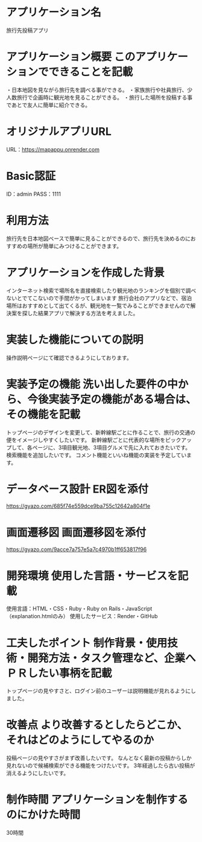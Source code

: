 # アプリケーション名
  旅行先投稿アプリ

# アプリケーション概要	このアプリケーションでできることを記載
  ・日本地図を見ながら旅行先を調べる事ができる。
  ・家族旅行や社員旅行、少人数旅行で企画時に観光地を見ることができる。
  ・旅行した場所を投稿する事であとで友人に簡単に紹介できる。

# オリジナルアプリURL	
  URL：https://mapappu.onrender.com

# Basic認証　
  ID：admin
  PASS：1111

# 利用方法	
  旅行先を日本地図ベースで簡単に見ることができるので、旅行先を決めるのにおすすめの場所が簡単にみつけることができます。

# アプリケーションを作成した背景	
  インターネット検索で場所名を直接検索したり観光地のランキングを個別で調べないとでてこないので手間がかってしまいます
  旅行会社のアプリなどで、宿泊場所はおすすめとして出てくるが、観光地を一覧でみることができませんので解決案を探した結果アプリで解決する方法を考えました。

# 実装した機能についての説明
  操作説明ページにて確認できるようにしております。

# 実装予定の機能	洗い出した要件の中から、今後実装予定の機能がある場合は、その機能を記載
  トップページのデザインを変更して、新幹線駅ごとに作ることで、旅行の交通の便をイメージしやすくしたいです。
  新幹線駅ごとに代表的な場所をピックアップして、各ページに、3項目観光地、3項目グルメで先に入れておきたいです。
  検索機能を追加したいです。
  コメント機能といいね機能の実装を予定しています。

# データベース設計	ER図を添付
https://gyazo.com/685f74e559dce9ba755c12642a804f1e

# 画面遷移図	画面遷移図を添付
https://gyazo.com/9acce7a757e5a7c4970b1ff653817f96

# 開発環境	使用した言語・サービスを記載
使用言語：HTML・CSS・Ruby・Ruby on Rails・JavaScript（explanation.htmlのみ）
使用したサービス：Render・GitHub 

# 工夫したポイント	制作背景・使用技術・開発方法・タスク管理など、企業へＰＲしたい事柄を記載
  トップページの見やすさと、ログイン前のユーザーは説明機能が見れるようにしました。

# 改善点	より改善するとしたらどこか、それはどのようにしてやるのか
投稿ページの見やすさがまず改善したいです。
なんとなく最新の投稿からしか見れないので候補検索ができる機能をつけたいです。
3年経過したら古い投稿が消えるようにしたいです。

# 制作時間	アプリケーションを制作するのにかけた時間
30時間

